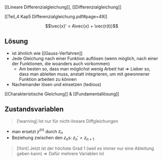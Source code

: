 [[Lineare Differenzialgleichung]], [[Differenzialgleichung]]

[[Teil_4 Kap5 Differenzialgleichung.pdf#page=49]]

$$\vec{x}' = A\vec{x} + \vec{r(t)}$$
## Lösung
- ist ähnlich wie [[Gauss-Verfahren]]
- Jede Gleichung nach einer Funktion auflösen (wenn möglich, nach einer der Funktionen, die woanders auch vorkommen)
	- Am besten so, dass man möglichst wenig Arbeit hat => Lieber so, dass man ableiten muss, anstatt integrieren, um mit gewonnener Funktion arbeiten zu können
- Nacheinander lösen und einsetzen (tedious)

[[Charakteristische Gleichung]] & [[Fundamentallösung]]

## Zustandsvariablen
> [!warning] Ist nur für nicht-lineare Diffgleichungen

- man ersetzt $y^{(n)}$  durch $z_{n}$
- Beziehung zwischen den $z_{n}$s: $z_{n}' = z_{n + 1}$

> [!hint] Jetzt ist der höchste Grad $1$ (weil es immer nur eine Ableitung geben kann) => Dafür mehrere Variablen lol

